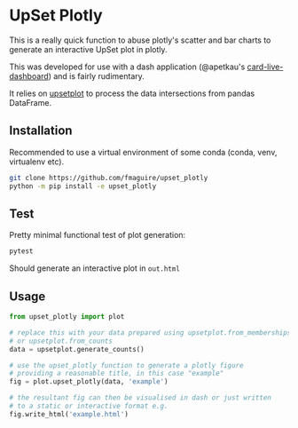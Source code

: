 # UpSet Plotly

This is a really quick function to abuse plotly's scatter and bar charts
to generate an interactive UpSet plot in plotly.

This was developed for use with a dash application (@apetkau's [card-live-dashboard](github.com/arpcard/card-live-dashboard))
and is fairly rudimentary.

It relies on [upsetplot](https://pypi.org/project/UpSetPlot/) to process the data intersections from pandas DataFrame.

## Installation

Recommended to use a virtual environment of some conda (conda, venv, virtualenv etc).

```bash
git clone https://github.com/fmaguire/upset_plotly
python -m pip install -e upset_plotly
```

## Test

Pretty minimal functional test of plot generation:

```bash
pytest
```

Should generate an interactive plot in `out.html`

## Usage

```python
from upset_plotly import plot

# replace this with your data prepared using upsetplot.from_memberships
# or upsetplot.from_counts
data = upsetplot.generate_counts()

# use the upset_plotly function to generate a plotly figure 
# providing a reasonable title, in this case "example"
fig = plot.upset_plotly(data, 'example')

# the resultant fig can then be visualised in dash or just written 
# to a static or interactive format e.g.
fig.write_html('example.html')
```
